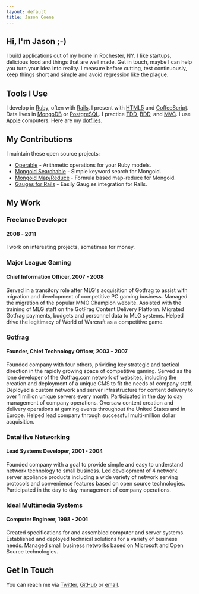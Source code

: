 ```yaml
---
layout: default
title: Jason Coene
---
```


## Hi, I'm Jason ;-)

I build applications out of my home in Rochester, NY. I like startups, delicious food and things that are well made. Get in touch, maybe I can help you turn your idea into reality. I measure before cutting, test continuously, keep things short and simple and avoid regression like the plague.

## Tools I Use

I develop in [Ruby](http://ruby-lang.org), often with [Rails](http://rubyonrails.org/). I present with [HTML5](http://diveintohtml5.org/) and [CoffeeScript](http://jashkenas.github.com/coffee-script/). Data lives in [MongoDB](http://mongodb.org) or [PostgreSQL](http://www.postgresql.org/). I practice [TDD](http://en.wikipedia.org/wiki/Test-driven_development), [BDD](http://en.wikipedia.org/wiki/Behavior_Driven_Development), and [MVC](http://en.wikipedia.org/wiki/Model-view-controller). I use [Apple](http://apple.com) computers. Here are my [dotfiles](https://github.com/jcoene/dotfiles).

## My Contributions

I maintain these open source projects:

- [Operable](https://github.com/jcoene/operable) - Arithmetic operations for your Ruby models.
- [Mongoid Searchable](https://github.com/jcoene/mongoid-searchable) - Simple keyword search for Mongoid.
- [Mongoid Map/Reduce](https://github.com/jcoene/mongoid-mapreduce) - Formula based map-reduce for Mongoid.
- [Gauges for Rails](https://github.com/jcoene/gauges-rails) - Easily Gaug.es integration for Rails.

## My Work

### Freelance Developer
#### 2008 - 2011

I work on interesting projects, sometimes for money.

### Major League Gaming
#### Chief Information Officer, 2007 - 2008

Served in a transitory role after MLG's acquisition of Gotfrag to assist with migration and development of competitive PC gaming business. Managed the migration of the popular MMO Champion website. Assisted with the training of MLG staff on the GotFrag Content Delivery Platform. Migrated Gotfrag payments, budgets and personnel data to MLG systems. Helped drive the legitimacy of World of Warcraft as a competitive game.

### Gotfrag
#### Founder, Chief Technology Officer, 2003 - 2007

Founded company with four others, prividing key strategic and tactical direction in the rapidly growing space of competitive gaming. Served as the lone developer of the Gotfrag.com network of websites, including the creation and deployment of a unique CMS to fit the needs of company staff. Deployed a custom network and server infrastructure for content delivery to over 1 million unique servers every month. Participated in the day to day management of company operations. Oversaw content creation and delivery operations at gaming events throughout the United States and in Europe. Helped lead company through successful multi-million dollar acquisition.

### DataHive Networking
#### Lead Systems Developer, 2001 - 2004

Founded company with a goal to provide simple and easy to understand network technology to small business. Led development of 4 network server appliance products including a wide variety of network serving protocols and convenience features based on open source technologies. Participated in the day to day management of company operations.

### Ideal Multimedia Systems
#### Computer Engineer, 1998 - 2001

Created specifications for and assembled computer and server systems. Established and deployed technical solutions for a variety of business needs. Managed small business networks based on Microsoft and Open Source technologies.

## Get In Touch

You can reach me via [Twitter](http://twitter.com/jcoene), [GitHub](https://github.com/jcoene) or [email](mailto:jcoene@gmail.com).
